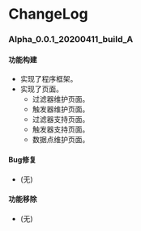 # ChangeLog

### Alpha_0.0.1_20200411_build_A

#### 功能构建

- 实现了程序框架。
- 实现了页面。
  - 过滤器维护页面。
  - 触发器维护页面。
  - 过滤器支持页面。
  - 触发器支持页面。
  - 数据点维护页面。

#### Bug修复

- (无)

#### 功能移除

- (无)

